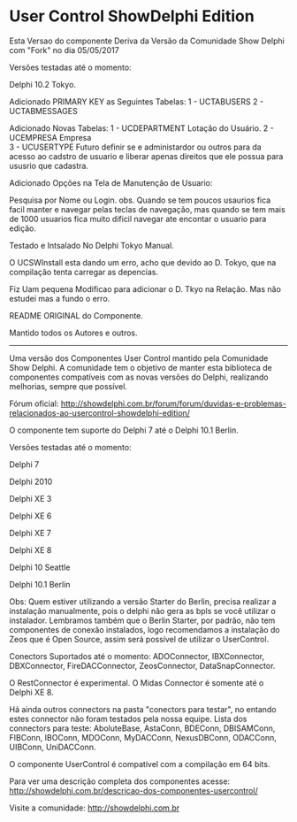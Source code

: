 # User Control ShowDelphi Edition

Esta Versao do componente Deriva da Versão da Comunidade Show Delphi com "Fork" no dia 05/05/2017

Versões testadas até o momento:

Delphi 10.2 Tokyo.
  

Adicionado PRIMARY KEY as Seguintes Tabelas:
   1 - UCTABUSERS
   2 - UCTABMESSAGES
   
Adicionado Novas Tabelas:
   1 - UCDEPARTMENT     Lotação do Usuário.
   2 - UCEMPRESA        Empresa     
   3 - UCUSERTYPE       Futuro definir se e administardor ou outros para da acesso ao cadstro de usuario e
						liberar apenas direitos que ele possua para ususrio que cadastra.
						
						
Adicionado Opções na Tela de Manutenção de Usuario:

Pesquisa por Nome ou Login.
 obs. Quando se tem poucos usaurios fica facil manter e navegar pelas teclas de navegação, mas quando se tem mais de 1000
      usuarios fica muito dificil navegar ate encontar o usuario para edição.
 
Testado e Intsalado No Delphi Tokyo Manual.

O UCSWInstall esta dando um erro, acho que devido ao D. Tokyo, que na compilação tenta carregar as depencias.

Fiz Uam pequena Modificao para adicionar o D. Tkyo na Relação. Mas não estudei mas a fundo o erro.
   

README ORIGINAL do Componente.

Mantido todos os Autores  e outros.
-- --------------------------------------------------------------------------------------------------
Uma versão dos Componentes User Control mantido pela Comunidade Show Delphi.
A comunidade tem o objetivo de manter esta biblioteca de componentes
compatíveis com as novas versões do Delphi, realizando melhorias, sempre 
que possível.

Fórum oficial: http://showdelphi.com.br/forum/forum/duvidas-e-problemas-relacionados-ao-usercontrol-showdelphi-edition/

O componente tem suporte do Delphi 7 até o Delphi 10.1 Berlin.

Versões testadas até o momento:

Delphi 7

Delphi 2010

Delphi XE 3

Delphi XE 6

Delphi XE 7

Delphi XE 8

Delphi 10 Seattle

Delphi 10.1 Berlin

Obs: Quem estiver utilizando a versão Starter do Berlin, precisa realizar a instalação manualmente,
pois o delphi não gera as bpls se você utilizar o instalador.
Lembramos também que o Berlin Starter, por padrão, não tem componentes de conexão instalados, logo
recomendamos a instalação do Zeos que é Open Source, assim será possível de utilizar o UserControl. 

Conectors Suportados até o momento:
ADOConnector, IBXConnector, DBXConnector, FireDACConnector, ZeosConnector, DataSnapConnector.

O RestConnector é experimental.
O Midas Connector é somente até o Delphi XE 8.

Há ainda outros connectors na pasta "conectors para testar", no entando estes connector não foram
testados pela nossa equipe.
Lista dos connectors para teste:
AboluteBase, AstaConn, BDEConn, DBISAMConn, FIBConn, IBOConn, MDOConn, MyDACConn,
NexusDBConn, ODACConn, UIBConn, UniDACConn.

O componente UserControl é compatível com a compilação em 64 bits.

Para ver uma descrição completa dos componentes acesse: http://showdelphi.com.br/descricao-dos-componentes-usercontrol/

Visite a comunidade: http://showdelphi.com.br





